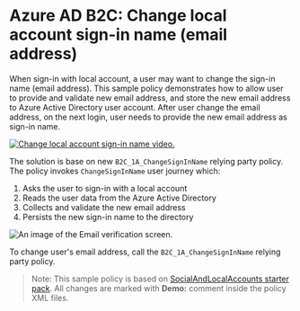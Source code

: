 # Azure AD B2C: Change local account sign-in name (email address)

When sign-in with local account, a user may want to change the sign-in name (email address). This sample policy demonstrates how to allow user to provide and validate new email address, and store the new email address to Azure Active Directory user account. After user change the email address, on the next login, user needs to provide the new email address as sign-in name.

[![Change local account sign-in name video.](media/link-to-youtube.png)](https://youtu.be/7NOtT3B_OVM)

The solution is base on new `B2C_1A_ChangeSignInName` relying party policy. The policy invokes `ChangeSignInName` user journey which:
1. Asks the user to sign-in with a local account
1. Reads the user data from the Azure Active Directory
1. Collects and validate the new email address
1. Persists the new sign-in name to the directory

![An image of the Email verification screen.](media/email-verificaton.png)

To change user's email address, call the `B2C_1A_ChangeSignInName` relying party policy.

> Note:  This sample policy is based on [SocialAndLocalAccounts starter pack](../../../SocialAndLocalAccounts). All changes are marked with **Demo:** comment inside the policy XML files.
